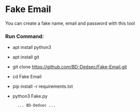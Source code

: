 # Fake Email

You can create a fake name, email and password with this tool

<h3> Run Command: </h3>

* apt install python3

* apt install git

* git clone https://github.com/BD-Dedsec/Fake-Email.git

* cd Fake Email

* pip install -r requirements.txt

* python3 Fake.py


        ... BD-Dedsec ...
